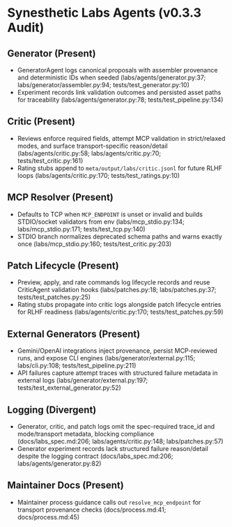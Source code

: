 # Synesthetic Labs Agents (v0.3.3 Audit)

## Generator (Present)
- GeneratorAgent logs canonical proposals with assembler provenance and deterministic IDs when seeded (labs/agents/generator.py:37; labs/generator/assembler.py:94; tests/test_generator.py:10)
- Experiment records link validation outcomes and persisted asset paths for traceability (labs/agents/generator.py:78; tests/test_pipeline.py:134)

## Critic (Present)
- Reviews enforce required fields, attempt MCP validation in strict/relaxed modes, and surface transport-specific reason/detail (labs/agents/critic.py:58; labs/agents/critic.py:70; tests/test_critic.py:161)
- Rating stubs append to `meta/output/labs/critic.jsonl` for future RLHF loops (labs/agents/critic.py:170; tests/test_ratings.py:10)

## MCP Resolver (Present)
- Defaults to TCP when `MCP_ENDPOINT` is unset or invalid and builds STDIO/socket validators from env (labs/mcp_stdio.py:134; labs/mcp_stdio.py:171; tests/test_tcp.py:140)
- STDIO branch normalizes deprecated schema paths and warns exactly once (labs/mcp_stdio.py:160; tests/test_critic.py:203)

## Patch Lifecycle (Present)
- Preview, apply, and rate commands log lifecycle records and reuse CriticAgent validation hooks (labs/patches.py:18; labs/patches.py:37; tests/test_patches.py:25)
- Rating stubs propagate into critic logs alongside patch lifecycle entries for RLHF readiness (labs/agents/critic.py:170; tests/test_patches.py:59)

## External Generators (Present)
- Gemini/OpenAI integrations inject provenance, persist MCP-reviewed runs, and expose CLI engines (labs/generator/external.py:115; labs/cli.py:108; tests/test_pipeline.py:211)
- API failures capture attempt traces with structured failure metadata in external logs (labs/generator/external.py:197; tests/test_external_generator.py:52)

## Logging (Divergent)
- Generator, critic, and patch logs omit the spec-required trace_id and mode/transport metadata, blocking compliance (docs/labs_spec.md:206; labs/agents/critic.py:148; labs/patches.py:57)
- Generator experiment records lack structured failure reason/detail despite the logging contract (docs/labs_spec.md:206; labs/agents/generator.py:82)

## Maintainer Docs (Present)
- Maintainer process guidance calls out `resolve_mcp_endpoint` for transport provenance checks (docs/process.md:41; docs/process.md:45)
